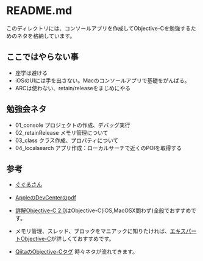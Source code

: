 README.md
====
このディレクトリには、コンソールアプリを作成してObjective-Cを勉強するためのネタを格納しています。


ここではやらない事
---
* 座学は避ける
* iOSのUIには手を出さない。Macのコンソールアプリで基礎をがんばる。
* ARCは使わない、retain/releaseをまじめにやる


勉強会ネタ
----
* 01_console プロジェクトの作成、デバッグ実行
* 02_retainRelease メモリ管理について
* 03_class クラス作成、プロパティについて
* 04_localsearch アプリ作成：ローカルサーチで近くのPOIを取得する


参考
----
* [ぐぐるさん](http://www.google.co.jp/search?q=objective-C&sugexp=chrome,mod=17&sourceid=chrome&ie=UTF-8#hl=ja&sclient=psy-ab&q=objective-C+%E5%85%A5%E9%96%80&oq=objective-C+%E5%85%A5%E9%96%80&gs_l=serp.3..0l8.2061.3533.0.3814.9.9.0.0.0.2.116.806.7j2.9.0...0.0...1c.dFmVOU3gKdE&pbx=1&bav=on.2,or.r_gc.r_pw.r_qf.&fp=60e72f2798c919cf&biw=948&bih=561)

* [AppleのDevCenterのpdf](https://developer.apple.com/jp/devcenter/ios/library/documentation/ObjC.pdf)

* [詳解Objective-C 2.0](http://www.amazon.co.jp/%E8%A9%B3%E8%A7%A3-Objective-C-2-0-%E7%AC%AC3%E7%89%88-%E8%8D%BB%E5%8E%9F/dp/4797368276/ref=sr_1_1?s=books&ie=UTF8&qid=1345701754&sr=1-1)はObjective-C(iOS,MacOSX問わず)全般でおすすめです。

* メモリ管理、スレッド、ブロックをマニアックに知りたければ、[エキスパートObjective-C](http://www.amazon.co.jp/%E3%82%A8%E3%82%AD%E3%82%B9%E3%83%91%E3%83%BC%E3%83%88Objective-C%E3%83%97%E3%83%AD%E3%82%B0%E3%83%A9%E3%83%9F%E3%83%B3%E3%82%B0-%EF%BC%8DiOS-OS-X%E3%81%AE%E3%83%A1%E3%83%A2%E3%83%AA%E7%AE%A1%E7%90%86%E3%81%A8%E3%83%9E%E3%83%AB%E3%83%81%E3%82%B9%E3%83%AC%E3%83%83%E3%83%89%EF%BC%8D-%E5%9D%82%E6%9C%AC/dp/4844331094)が詳しくておすすめです。

* [QiitaのObjective-Cタグ](http://qiita.com/tags/Objective-C) 時々ネタが流れてきます。
